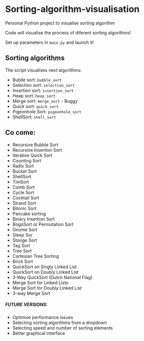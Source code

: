 # Sorting-algorithm-visualisation
Personal Python project to visualise sorting algorithm 

Code will visualise the process of diferent sorting algorithms!

Set up parameters in `main.py` and launch it!

## Sorting algorithms
The script visualises next algorithms:
- Bublle sort: `bubble_sort`
- Selection sort: `selection_sort`
- Insertion sort: `insertion_sort`
- Heap sort: `heap_sort`
- Merge sort: `merge_sort` - Buggy
- Quick sort: `quick_sort`
- Pigeonhole Sort: `pigeonhole_sort`
- ShellSort: `shell_sort`

## Co come:
- Recursive Bubble Sort
- Recursive Insertion Sort
- Iterative Quick Sort
- Counting Sort
- Radix Sort
- Bucket Sort
- ShellSort
- TimSort
- Comb Sort
- Cycle Sort
- Cocktail Sort
- Strand Sort
- Bitonic Sort
- Pancake sorting
- Binary Insertion Sort
- BogoSort or Permutation Sort
- Gnome Sort
- Sleep Sor
- Stooge Sort
- Tag Sort
- Tree Sort
- Cartesian Tree Sorting
- Brick Sort
- QuickSort on Singly Linked List
- QuickSort on Doubly Linked List
- 3-Way QuickSort (Dutch National Flag)
- Merge Sort for Linked Lists
- Merge Sort for Doubly Linked List
- 3-way Merge Sort

##### FUTURE VERSIONS:
- Optimise performance issues
- Selecting sorting algorithms from a dropdown
- Selecting speed and number of sorting elements
- Better graphical interface
